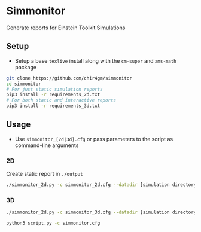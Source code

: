 # Simmonitor
Generate reports for Einstein Toolkit Simulations
## Setup
- Setup a base `texlive` install along with the `cm-super` and `ams-math` package
```sh
git clone https://github.com/chir4gm/simmonitor
cd simmonitor
# For just static simulation reports
pip3 install -r requirements_2d.txt
# For both static and interactive reports
pip3 install -r requirements_3d.txt
```
## Usage
- Use `simmonitor_[2d|3d].cfg` or pass parameters to the script as command-line arguments

### 2D
Create static report in `./output`
```sh
./simmonitor_2d.py -c simmonitor_2d.cfg --datadir [simulation directory] -v
```
### 3D
```sh
./simmonitor_2d.py -c simmonitor_3d.cfg --datadir [simulation directory] --output [output file] -v
```

```sh
python3 script.py -c simmonitor.cfg
```
